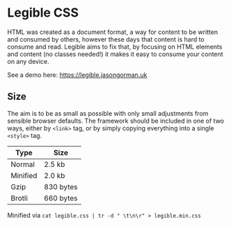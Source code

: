 # Legible CSS
HTML was created as a document format, a way for content to be written and consumed by others, however these days that content is hard to consume and read. Legible aims to fix that, by focusing on HTML elements and content (no classes needed!) it makes it easy to consume your content on any device.

See a demo here: https://legible.jasongorman.uk

## Size
The aim is to be as small as possible with only small adjustments from sensible browser defaults. The framework should be included in one of two ways, either by `<link>` tag, or by simply copying everything into a single `<style>` tag.

|Type|Size|
|---|---|
|Normal|2.5 kb|
|Minified|2.0 kb|
|Gzip|830 bytes|
|Brotli|660 bytes|

Minified via `cat legible.css | tr -d " \t\n\r" > legible.min.css`
